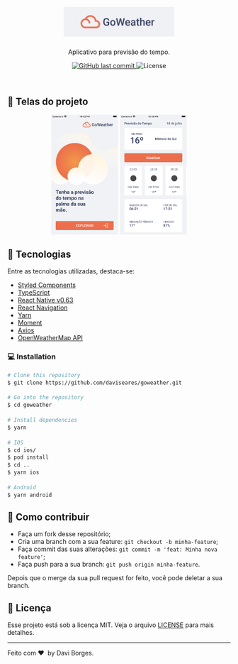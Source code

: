 <h1 align="center">
    <img alt="GoWeather" title="#GoWeather" src=".github/logo.png" width="250px" />
</h1>
 <p align="center">Aplicativo para previsão do tempo.</p>
<p align="center">
  <a href="https://github.com/daviseares/status-code/commits/master">
    <img alt="GitHub last commit" src="https://img.shields.io/github/last-commit/daviseares/goweather">
  </a>

  <img alt="License" src="https://img.shields.io/badge/license-MIT-brightgreen">
</p>

<br>



## 📱 Telas do projeto

<p align="center">
  <img alt="Home" src=".github/start.png" width="30%">
   <img alt="Wallet" src=".github/forecast.png" width="30%">
</p>

## 🚀 Tecnologias

Entre as tecnologias utilizadas, destaca-se:

- [Styled Components](https://www.typescriptlang.org/)
- [TypeScript](https://www.typescriptlang.org/)
- [React Native v0.63](https://facebook.github.io/react-native/)
- [React Navigation](https://reactnavigation.org/)
- [Yarn](https://expo.io/)
- [Moment](https://momentjs.com/)
- [Axios](https://github.com/axios/axios)
- [OpenWeatherMap API](https://openweathermap.org/)


### 💻 Installation

```bash
# Clone this repository
$ git clone https://github.com/daviseares/goweather.git

# Go into the repository
$ cd goweather

# Install dependencies
$ yarn

# IOS
$ cd ios/
$ pod install
$ cd ..
$ yarn ios

# Android
$ yarn android

```


## 🤔 Como contribuir

- Faça um fork desse repositório;
- Cria uma branch com a sua feature: `git checkout -b minha-feature`;
- Faça commit das suas alterações: `git commit -m 'feat: Minha nova feature'`;
- Faça push para a sua branch: `git push origin minha-feature`.

Depois que o merge da sua pull request for feito, você pode deletar a sua branch.

## :memo: Licença

Esse projeto está sob a licença MIT. Veja o arquivo [LICENSE](LICENSE) para mais detalhes.

---

Feito com ♥ &nbsp;by Davi Borges.

